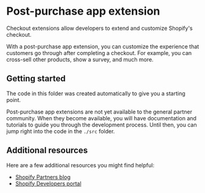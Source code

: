 # Post-purchase app extension

Checkout extensions allow developers to extend and customize Shopify's checkout.

With a post-purchase app extension, you can customize the experience that customers go through after completing a checkout.
For example, you can cross-sell other products, show a survey, and much more.

## Getting started

The code in this folder was created automatically to give you a starting point.

Post-purchase app extensions are not yet available to the general partner community.
When they become available, you will have documentation and tutorials to guide you through the development process.
Until then, you can jump right into the code in the `./src` folder.

## Additional resources

Here are a few additional resources you might find helpful:

 - [Shopify Partners blog](https://www.shopify.com/partners/blog)
 - [Shopify Developers portal](https://shopify.dev)
